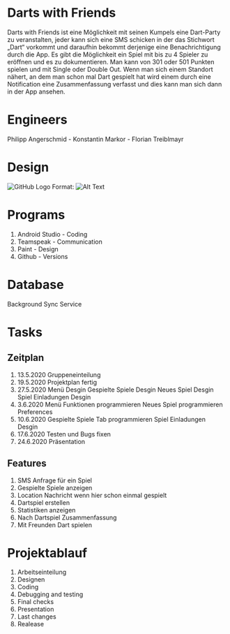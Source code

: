 # Darts with Friends
Darts with Friends ist eine Möglichkeit mit seinen Kumpels eine Dart-Party zu veranstalten, jeder kann sich eine SMS schicken in der das Stichwort „Dart“ vorkommt und daraufhin bekommt derjenige eine Benachrichtigung durch die App. Es gibt die Möglichkeit ein Spiel mit bis zu 4 Spieler zu eröffnen und es zu dokumentieren. Man kann von 301 oder 501 Punkten spielen und mit Single oder Double Out. Wenn man sich einem Standort nähert, an dem man schon mal Dart gespielt hat wird einem durch eine Notification eine Zusammenfassung verfasst und dies kann man sich dann in der App ansehen.

# Engineers
Philipp Angerschmid -
Konstantin Markor -
Florian Treiblmayr

# Design
![GitHub Logo](/images/logo.png)
Format: ![Alt Text](url)

# Programs
1) Android Studio - Coding
2) Teamspeak - Communication
3) Paint - Design
4) Github - Versions

# Database
Background Sync Service

# Tasks
  ## Zeitplan
  1) 13.5.2020 
    Gruppeneinteilung
  2) 19.5.2020 
    Projektplan fertig  
  3) 27.5.2020 
    Menü Desgin
    Gespielte Spiele Desgin
    Neues Spiel Desgin
    Spiel Einladungen Desgin
  4) 3.6.2020 
    Menü Funktionen programmieren
    Neues Spiel programmieren
    Preferences
  5) 10.6.2020 
    Gespielte Spiele Tab programmieren
    Spiel Einladungen Desgin
  6) 17.6.2020 
    Testen und Bugs fixen
  7) 24.6.2020 
    Präsentation
  ## Features
  1) SMS Anfrage für ein Spiel
  2) Gespielte Spiele anzeigen
  3) Location Nachricht wenn hier schon einmal gespielt
  4) Dartspiel erstellen
  5) Statistiken anzeigen
  6) Nach Dartspiel Zusammenfassung
  7) Mit Freunden Dart spielen
  
# Projektablauf
1) Arbeitseinteilung
2) Designen
3) Coding
4) Debugging and testing
5) Final checks
6) Presentation
7) Last changes
6) Realease
